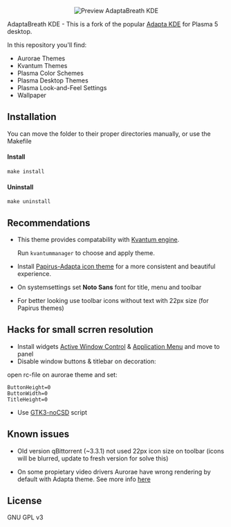 <p align="center">
  <img src="https://gitlab.com/cscs/adaptabreath-kde/raw/master/preview.png" alt="Preview AdaptaBreath KDE"/>
</p>

AdaptaBreath KDE - This is a fork of the popular [Adapta KDE](https://github.com/PapirusDevelopmentTeam/adapta-kde) for Plasma 5 desktop.

In this repository you'll find:

- Aurorae Themes
- Kvantum Themes
- Plasma Color Schemes
- Plasma Desktop Themes
- Plasma Look-and-Feel Settings
- Wallpaper

## Installation
You can move the folder to their proper directories manually, or use the Makefile

#### Install

```
make install
```

#### Uninstall

```
make uninstall
```

## Recommendations

- This theme provides compatability  with [Kvantum engine](https://github.com/tsujan/Kvantum/tree/master/Kvantum).

  Run `kvantummanager` to choose and apply theme.

- Install [Papirus-Adapta icon theme](https://github.com/PapirusDevelopmentTeam/papirus-icon-theme) for a more consistent and beautiful experience.

- On systemsettings set **Noto Sans** font for title, menu and toolbar

- For better looking use toolbar icons without text with 22px size (for Papirus themes)

## Hacks for small scrren resolution

- Install widgets [Active Window Control](https://github.com/kotelnik/plasma-applet-active-window-control) & [Application Menu](https://cgit.kde.org/plasma-workspace.git/tree/applets/appmenu) and move to panel
- Disable window buttons & titlebar on decoration:

open rc-file on aurorae theme and set:
```
ButtonHeight=0
ButtonWidth=0
TitleHeight=0
```
- Use [GTK3-noCSD](https://github.com/PCMan/gtk3-nocsd) script 

## Known issues

- Old version qBittorrent (~3.3.1) not used 22px icon size on toolbar (icons will be blurred, update to fresh version for solve this)

- On some propietary video drivers Aurorae have wrong rendering by default with Adapta theme. See more info [here](https://github.com/PapirusDevelopmentTeam/adapta-kde/issues/21)

## License

GNU GPL v3
